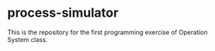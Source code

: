 # process-simulator
This is the repository for the first programming exercise of Operation System class. 
